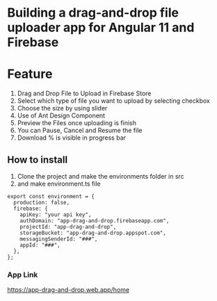 # Building a drag-and-drop file uploader app for Angular 11 and Firebase


# Feature

1. Drag and Drop File to Upload in Firebase Store
2. Select which type of file you want to upload by selecting checkbox
3. Choose the size by using slider
4. Use of Ant Design Component
5. Preview the Files once uploading is finish
6. You can Pause, Cancel and Resume the file
7. Download % is visible in progress bar

## How to install

1. Clone the project and make the environments folder in src
2. and make environment.ts file

```
export const environment = {
  production: false,
  firebase: {
    apiKey: "your api key",
    authDomain: "app-drag-and-drop.firebaseapp.com",
    projectId: "app-drag-and-drop",
    storageBucket: "app-drag-and-drop.appspot.com",
    messagingSenderId: "###",
    appId: "###",
  },
};
```

### App Link
  https://app-drag-and-drop.web.app/home
